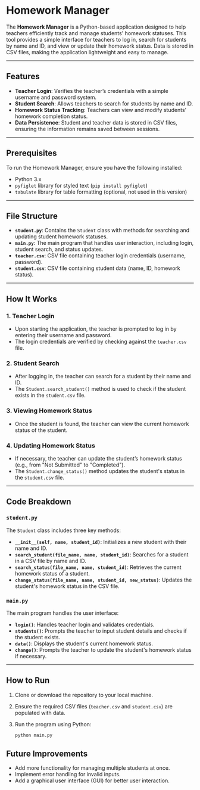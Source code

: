 # Homework Manager

The **Homework Manager** is a Python-based application designed to help teachers efficiently track and manage students' homework statuses. This tool provides a simple interface for teachers to log in, search for students by name and ID, and view or update their homework status. Data is stored in CSV files, making the application lightweight and easy to manage.

---

## Features

- **Teacher Login**: Verifies the teacher’s credentials with a simple username and password system.
- **Student Search**: Allows teachers to search for students by name and ID.
- **Homework Status Tracking**: Teachers can view and modify students' homework completion status.
- **Data Persistence**: Student and teacher data is stored in CSV files, ensuring the information remains saved between sessions.

---

## Prerequisites

To run the Homework Manager, ensure you have the following installed:
- Python 3.x
- `pyfiglet` library for styled text (`pip install pyfiglet`)
- `tabulate` library for table formatting (optional, not used in this version)

---

## File Structure

- **`student.py`**: Contains the `Student` class with methods for searching and updating student homework statuses.
- **`main.py`**: The main program that handles user interaction, including login, student search, and status updates.
- **`teacher.csv`**: CSV file containing teacher login credentials (username, password).
- **`student.csv`**: CSV file containing student data (name, ID, homework status).

---

## How It Works

### 1. **Teacher Login**
   - Upon starting the application, the teacher is prompted to log in by entering their username and password.
   - The login credentials are verified by checking against the `teacher.csv` file.

### 2. **Student Search**
   - After logging in, the teacher can search for a student by their name and ID.
   - The `Student.search_student()` method is used to check if the student exists in the `student.csv` file.

### 3. **Viewing Homework Status**
   - Once the student is found, the teacher can view the current homework status of the student.

### 4. **Updating Homework Status**
   - If necessary, the teacher can update the student’s homework status (e.g., from "Not Submitted" to "Completed").
   - The `Student.change_status()` method updates the student's status in the `student.csv` file.

---

## Code Breakdown

### `student.py`

The `Student` class includes three key methods:

- **`__init__(self, name, student_id)`**: Initializes a new student with their name and ID.
- **`search_student(file_name, name, student_id)`**: Searches for a student in a CSV file by name and ID.
- **`search_status(file_name, name, student_id)`**: Retrieves the current homework status of a student.
- **`change_status(file_name, name, student_id, new_status)`**: Updates the student's homework status in the CSV file.

### `main.py`

The main program handles the user interface:

- **`login()`**: Handles teacher login and validates credentials.
- **`students()`**: Prompts the teacher to input student details and checks if the student exists.
- **`data()`**: Displays the student's current homework status.
- **`change()`**: Prompts the teacher to update the student's homework status if necessary.

---

## How to Run

1. Clone or download the repository to your local machine.
2. Ensure the required CSV files (`teacher.csv` and `student.csv`) are populated with data.
3. Run the program using Python:

   ```bash
   python main.py

## Future Improvements
- Add more functionality for managing multiple students at once.
- Implement error handling for invalid inputs.
- Add a graphical user interface (GUI) for better user interaction.

